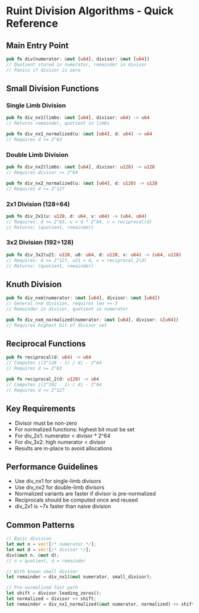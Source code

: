 # Ruint Division Algorithms - Quick Reference

## Main Entry Point
```rust
pub fn div(numerator: &mut [u64], divisor: &mut [u64])
// Quotient stored in numerator, remainder in divisor
// Panics if divisor is zero
```

## Small Division Functions

### Single Limb Division
```rust
pub fn div_nx1(limbs: &mut [u64], divisor: u64) -> u64
// Returns remainder, quotient in limbs

pub fn div_nx1_normalized(u: &mut [u64], d: u64) -> u64  
// Requires d >= 2^63
```

### Double Limb Division
```rust
pub fn div_nx2(limbs: &mut [u64], divisor: u128) -> u128
// Requires divisor >= 2^64

pub fn div_nx2_normalized(u: &mut [u64], d: u128) -> u128
// Requires d >= 2^127
```

### 2x1 Division (128÷64)
```rust
pub fn div_2x1(u: u128, d: u64, v: u64) -> (u64, u64)
// Requires: d >= 2^63, u < d * 2^64, v = reciprocal(d)
// Returns: (quotient, remainder)
```

### 3x2 Division (192÷128)
```rust
pub fn div_3x2(u21: u128, u0: u64, d: u128, v: u64) -> (u64, u128)
// Requires: d >= 2^127, u21 < d, v = reciprocal_2(d)
// Returns: (quotient, remainder)
```

## Knuth Division
```rust
pub fn div_nxm(numerator: &mut [u64], divisor: &mut [u64])
// General n×m division, requires len >= 3
// Remainder in divisor, quotient in numerator

pub fn div_nxm_normalized(numerator: &mut [u64], divisor: &[u64])
// Requires highest bit of divisor set
```

## Reciprocal Functions
```rust
pub fn reciprocal(d: u64) -> u64
// Computes ⌊(2^128 - 1) / d⌋ - 2^64
// Requires d >= 2^63

pub fn reciprocal_2(d: u128) -> u64  
// Computes ⌊(2^192 - 1) / d⌋ - 2^64
// Requires d >= 2^127
```

## Key Requirements
- Divisor must be non-zero
- For normalized functions: highest bit must be set
- For div_2x1: numerator < divisor * 2^64
- For div_3x2: high numerator < divisor
- Results are in-place to avoid allocations

## Performance Guidelines
- Use div_nx1 for single-limb divisors
- Use div_nx2 for double-limb divisors  
- Normalized variants are faster if divisor is pre-normalized
- Reciprocals should be computed once and reused
- div_2x1 is ~7x faster than naive division

## Common Patterns
```rust
// Basic division
let mut n = vec![/* numerator */];
let mut d = vec![/* divisor */];
div(&mut n, &mut d);
// n = quotient, d = remainder

// With known small divisor
let remainder = div_nx1(&mut numerator, small_divisor);

// Pre-normalized fast path
let shift = divisor.leading_zeros();
let normalized = divisor << shift;
let remainder = div_nx1_normalized(&mut numerator, normalized) >> shift;
```